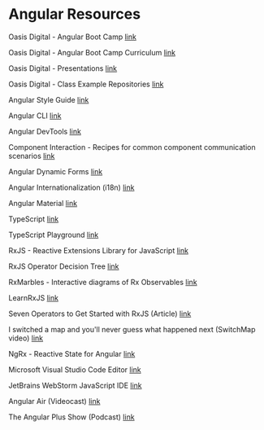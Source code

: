 # Angular Resources

Oasis Digital - Angular Boot Camp
[link](https://angularbootcamp.com/)

Oasis Digital - Angular Boot Camp Curriculum
[link](http://angularbootcamp.com/abc.zip)

Oasis Digital - Presentations
[link](https://www.youtube.com/user/OasisDigitalSoftware)

Oasis Digital - Class Example Repositories
[link](https://bitbucket.org/od-training)

Angular Style Guide
[link](https://angular.dev/style-guide)

Angular CLI
[link](https://angular.dev/tools/cli)

Angular DevTools
[link](https://angular.dev/tools/devtools)

Component Interaction - Recipes for common component communication 
scenarios
[link](https://angular.io/guide/component-interaction)

Angular Dynamic Forms
[link](https://angular.dev/guide/forms/dynamic-forms)

Angular Internationalization (i18n)
[link](https://angular.dev/guide/i18n)

Angular Material
[link](https://material.angular.io/)

TypeScript
[link](https://www.typescriptlang.org/)

TypeScript Playground
[link](https://www.typescriptlang.org/play)

RxJS - Reactive Extensions Library for JavaScript
[link](https://rxjs.dev/)

RxJS Operator Decision Tree
[link](https://rxjs.dev/operator-decision-tree)

RxMarbles - Interactive diagrams of Rx Observables
[link](https://rxmarbles.com)

LearnRxJS
[link](https://www.learnrxjs.io/)

Seven Operators to Get Started with RxJS (Article)
[link](https://www.infoq.com/articles/rxjs-get-started-operators)

I switched a map and you'll never guess what happened next (SwitchMap video)
[link](https://www.youtube.com/watch?v=rUZ9CjcaCEw)

NgRx - Reactive State for Angular
[link](https://ngrx.io/)

Microsoft Visual Studio Code Editor
[link](https://code.visualstudio.com/)

JetBrains WebStorm JavaScript IDE
[link](https://www.jetbrains.com/webstorm/)

Angular Air (Videocast)
[link](https://www.youtube.com/AngularAirPodcast)

The Angular Plus Show (Podcast)
[link](https://ng.show)

